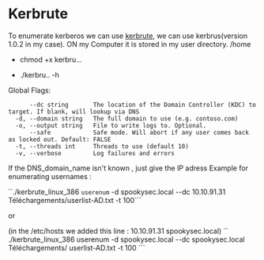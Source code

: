 # Kerbrute

To enumerate kerberos we can use [kerbrute](https://github.com/ropnop/kerbrute/releases), we can use kerbrus(version 1.0.2 in my case). ON my Computer it is stored in my user directory. /home

* chmod +x kerbru...

* ./kerbru.. -h


Global Flags:
```
      --dc string       The location of the Domain Controller (KDC) to target. If blank, will lookup via DNS
  -d, --domain string   The full domain to use (e.g. contoso.com)
  -o, --output string   File to write logs to. Optional.
      --safe            Safe mode. Will abort if any user comes back as locked out. Default: FALSE
  -t, --threads int     Threads to use (default 10)
  -v, --verbose         Log failures and errors
```

If the DNS_domain_name isn't known , just give the IP adress
Example for enumerating usernames : 

``./kerbrute_linux_386  `userenum` -d spookysec.local --dc 10.10.91.31 Téléchargements/userlist-AD.txt -t 100```

or 

(in the /etc/hosts we added this line : 10.10.91.31     spookysec.local)
`` ./kerbrute_linux_386  userenum -d spookysec.local --dc spookysec.local Téléchargements/ userlist-AD.txt -t 100 ```

